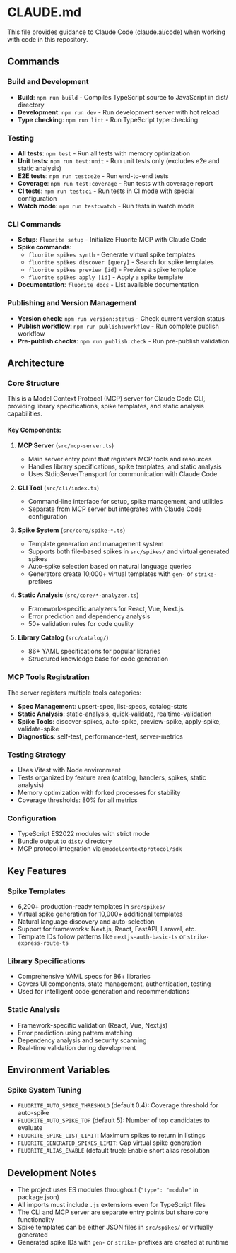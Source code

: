 # CLAUDE.md

This file provides guidance to Claude Code (claude.ai/code) when working with code in this repository.

## Commands

### Build and Development
- **Build**: `npm run build` - Compiles TypeScript source to JavaScript in dist/ directory
- **Development**: `npm run dev` - Run development server with hot reload
- **Type checking**: `npm run lint` - Run TypeScript type checking

### Testing
- **All tests**: `npm test` - Run all tests with memory optimization
- **Unit tests**: `npm run test:unit` - Run unit tests only (excludes e2e and static analysis)
- **E2E tests**: `npm run test:e2e` - Run end-to-end tests
- **Coverage**: `npm run test:coverage` - Run tests with coverage report
- **CI tests**: `npm run test:ci` - Run tests in CI mode with special configuration
- **Watch mode**: `npm run test:watch` - Run tests in watch mode

### CLI Commands
- **Setup**: `fluorite setup` - Initialize Fluorite MCP with Claude Code
- **Spike commands**: 
  - `fluorite spikes synth` - Generate virtual spike templates
  - `fluorite spikes discover [query]` - Search for spike templates
  - `fluorite spikes preview [id]` - Preview a spike template
  - `fluorite spikes apply [id]` - Apply a spike template
- **Documentation**: `fluorite docs` - List available documentation

### Publishing and Version Management
- **Version check**: `npm run version:status` - Check current version status
- **Publish workflow**: `npm run publish:workflow` - Run complete publish workflow
- **Pre-publish checks**: `npm run publish:check` - Run pre-publish validation

## Architecture

### Core Structure
This is a Model Context Protocol (MCP) server for Claude Code CLI, providing library specifications, spike templates, and static analysis capabilities.

#### Key Components:

1. **MCP Server** (`src/mcp-server.ts`)
   - Main server entry point that registers MCP tools and resources
   - Handles library specifications, spike templates, and static analysis
   - Uses StdioServerTransport for communication with Claude Code

2. **CLI Tool** (`src/cli/index.ts`)
   - Command-line interface for setup, spike management, and utilities
   - Separate from MCP server but integrates with Claude Code configuration

3. **Spike System** (`src/core/spike-*.ts`)
   - Template generation and management system
   - Supports both file-based spikes in `src/spikes/` and virtual generated spikes
   - Auto-spike selection based on natural language queries
   - Generators create 10,000+ virtual templates with `gen-` or `strike-` prefixes

4. **Static Analysis** (`src/core/*-analyzer.ts`)
   - Framework-specific analyzers for React, Vue, Next.js
   - Error prediction and dependency analysis
   - 50+ validation rules for code quality

5. **Library Catalog** (`src/catalog/`)
   - 86+ YAML specifications for popular libraries
   - Structured knowledge base for code generation

### MCP Tools Registration
The server registers multiple tools categories:
- **Spec Management**: upsert-spec, list-specs, catalog-stats
- **Static Analysis**: static-analysis, quick-validate, realtime-validation
- **Spike Tools**: discover-spikes, auto-spike, preview-spike, apply-spike, validate-spike
- **Diagnostics**: self-test, performance-test, server-metrics

### Testing Strategy
- Uses Vitest with Node environment
- Tests organized by feature area (catalog, handlers, spikes, static analysis)
- Memory optimization with forked processes for stability
- Coverage thresholds: 80% for all metrics

### Configuration
- TypeScript ES2022 modules with strict mode
- Bundle output to `dist/` directory
- MCP protocol integration via `@modelcontextprotocol/sdk`

## Key Features

### Spike Templates
- 6,200+ production-ready templates in `src/spikes/`
- Virtual spike generation for 10,000+ additional templates
- Natural language discovery and auto-selection
- Support for frameworks: Next.js, React, FastAPI, Laravel, etc.
- Template IDs follow patterns like `nextjs-auth-basic-ts` or `strike-express-route-ts`

### Library Specifications
- Comprehensive YAML specs for 86+ libraries
- Covers UI components, state management, authentication, testing
- Used for intelligent code generation and recommendations

### Static Analysis
- Framework-specific validation (React, Vue, Next.js)
- Error prediction using pattern matching
- Dependency analysis and security scanning
- Real-time validation during development

## Environment Variables

### Spike System Tuning
- `FLUORITE_AUTO_SPIKE_THRESHOLD` (default 0.4): Coverage threshold for auto-spike
- `FLUORITE_AUTO_SPIKE_TOP` (default 5): Number of top candidates to evaluate
- `FLUORITE_SPIKE_LIST_LIMIT`: Maximum spikes to return in listings
- `FLUORITE_GENERATED_SPIKES_LIMIT`: Cap virtual spike generation
- `FLUORITE_ALIAS_ENABLE` (default true): Enable short alias resolution

## Development Notes

- The project uses ES modules throughout (`"type": "module"` in package.json)
- All imports must include `.js` extensions even for TypeScript files
- The CLI and MCP server are separate entry points but share core functionality
- Spike templates can be either JSON files in `src/spikes/` or virtually generated
- Generated spike IDs with `gen-` or `strike-` prefixes are created at runtime